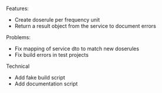 Features:
- Create doserule per frequency unit
- Return a result object from the service to document errors

Problems:
- Fix mapping of service dto to match new doserules
- Fix build errors in test projects

Technical
- Add fake build script
- Add documentation script
